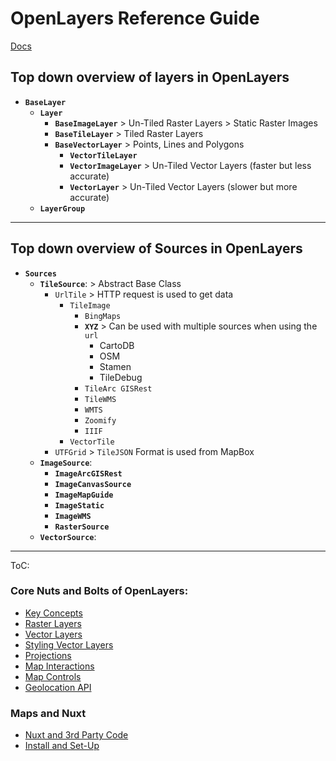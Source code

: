 # OpenLayers Reference Guide

[Docs](https://openlayers.org/en/latest/apidoc/)

## Top down overview of layers in OpenLayers

- **`BaseLayer`**
  - **`Layer`**
    - **`BaseImageLayer`** > Un-Tiled Raster Layers > Static Raster Images
    - **`BaseTileLayer`** > Tiled Raster Layers
    - **`BaseVectorLayer`** > Points, Lines and Polygons
      - **`VectorTileLayer`**
      - **`VectorImageLayer`** > Un-Tiled Vector Layers (faster but less accurate)
      - **`VectorLayer`** > Un-Tiled Vector Layers (slower but more accurate)
  - **`LayerGroup`**

---

## Top down overview of Sources in OpenLayers

- **`Sources`**
  - **`TileSource`**: > Abstract Base Class
    - `UrlTile` > HTTP request is used to get data
      - `TileImage`
        - `BingMaps`
        - **`XYZ`** > Can be used with multiple sources when using the `url`
          - CartoDB
          - OSM
          - Stamen
          - TileDebug
        - `TileArc GISRest`
        - `TileWMS`
        - `WMTS`
        - `Zoomify`
        - `IIIF`
      - `VectorTile`
    - `UTFGrid` > `TileJSON` Format is used from MapBox
  - **`ImageSource`**:
    - **`ImageArcGISRest`**
    - **`ImageCanvasSource`**
    - **`ImageMapGuide`**
    - **`ImageStatic`**
    - **`ImageWMS`**
    - **`RasterSource`**
  - **`VectorSource`**:

---

ToC:

### Core Nuts and Bolts of OpenLayers:

- [Key Concepts](https://github.com/Adamskoullos/openlayers-guide/blob/main/course_notes/key_concepts.md)
- [Raster Layers](https://github.com/Adamskoullos/openlayers-guide/blob/main/course_notes/raster_layers.md)
- [Vector Layers]()
- [Styling Vector Layers]()
- [Projections]()
- [Map Interactions]()
- [Map Controls]()
- [Geolocation API]()

### Maps and Nuxt

- [Nuxt and 3rd Party Code]()
- [Install and Set-Up]()
